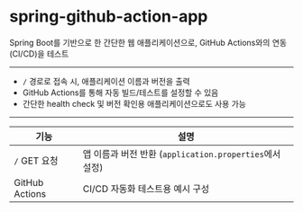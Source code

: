 # spring-github-action-app
Spring Boot를 기반으로 한 간단한 웹 애플리케이션으로, GitHub Actions와의 연동(CI/CD)을 테스트

---

- `/` 경로로 접속 시, 애플리케이션 이름과 버전을 출력
- GitHub Actions를 통해 자동 빌드/테스트를 설정할 수 있음
- 간단한 health check 및 버전 확인용 애플리케이션으로도 사용 가능

---

| 기능            | 설명                                      |
|-----------------|-------------------------------------------|
| `/` GET 요청     | 앱 이름과 버전 반환 (`application.properties`에서 설정) |
| GitHub Actions | CI/CD 자동화 테스트용 예시 구성             |
